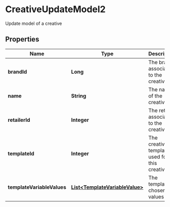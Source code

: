 

# CreativeUpdateModel2

Update model of a creative

## Properties

| Name | Type | Description | Notes |
|------------ | ------------- | ------------- | -------------|
|**brandId** | **Long** | The brand associated to the creative |  [optional] |
|**name** | **String** | The name of the creative |  |
|**retailerId** | **Integer** | The retailer associated to the creative |  |
|**templateId** | **Integer** | The creative template used for this creative |  |
|**templateVariableValues** | [**List&lt;TemplateVariableValue&gt;**](TemplateVariableValue.md) | The template chosen values |  |



